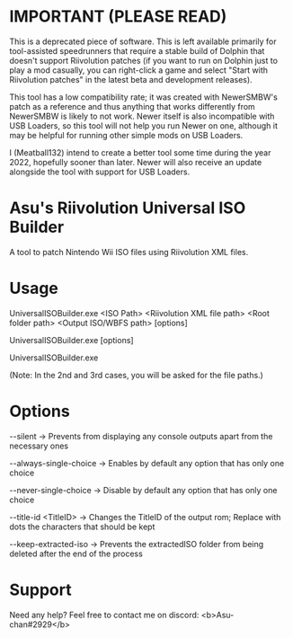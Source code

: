 # IMPORTANT (PLEASE READ)
This is a deprecated piece of software. This is left available primarily for tool-assisted speedrunners that require a stable build of Dolphin that doesn't support Riivolution patches (if you want to run on Dolphin just to play a mod casually, you can right-click a game and select "Start with Riivolution patches" in the latest beta and development releases).

This tool has a low compatibility rate; it was created with NewerSMBW's patch as a reference and thus anything that works differently from NewerSMBW is likely to not work. Newer itself is also incompatible with USB Loaders, so this tool will not help you run Newer on one, although it may be helpful for running other simple mods on USB Loaders.

I (Meatball132) intend to create a better tool some time during the year 2022, hopefully sooner than later. Newer will also receive an update alongside the tool with support for USB Loaders.

# Asu's Riivolution Universal ISO Builder
A tool to patch Nintendo Wii ISO files using Riivolution XML files.

# Usage
UniversalISOBuilder.exe \<ISO Path\> \<Riivolution XML file path\> \<Root folder path\> \<Output ISO/WBFS path\> [options]

UniversalISOBuilder.exe [options]

UniversalISOBuilder.exe

(Note: In the 2nd and 3rd cases, you will be asked for the file paths.)

# Options
--silent                  -\> Prevents from displaying any console outputs apart from the necessary ones

--always-single-choice    -\> Enables by default any option that has only one choice

--never-single-choice     -\> Disable by default any option that has only one choice

--title-id \<TitleID\>      -\> Changes the TitleID of the output rom; Replace with dots the characters that should be kept

--keep-extracted-iso      -\> Prevents the extractedISO folder from being deleted after the end of the process

# Support
Need any help? Feel free to contact me on discord: \<b\>Asu-chan#2929\</b\>
